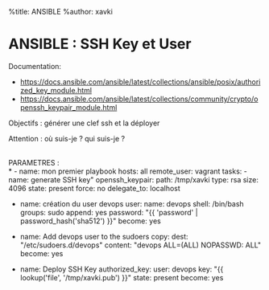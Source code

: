 %title: ANSIBLE
%author: xavki


# ANSIBLE : SSH Key et User


Documentation:
* https://docs.ansible.com/ansible/latest/collections/ansible/posix/authorized_key_module.html
* https://docs.ansible.com/ansible/latest/collections/community/crypto/openssh_keypair_module.html

Objectifs : générer une clef ssh et la déployer

Attention : où suis-je ? qui suis-je ?

<br>
PARAMETRES :



<br>
* 
- name: mon premier playbook
  hosts: all
  remote_user: vagrant
  tasks:
  - name: generate SSH key"
    openssh_keypair:
      path: /tmp/xavki
      type: rsa
      size: 4096
      state: present
      force: no
    delegate_to: localhost

  - name: création du user devops
    user:
      name: devops
      shell: /bin/bash
      groups: sudo
      append: yes
      password: "{{ 'password' | password_hash('sha512') }}"
    become: yes

  - name: Add devops user to the sudoers
    copy:
      dest: "/etc/sudoers.d/devops"
      content: "devops  ALL=(ALL)  NOPASSWD: ALL"
    become: yes

  - name: Deploy SSH Key
    authorized_key: 
      user: devops
      key: "{{ lookup('file', '/tmp/xavki.pub') }}"
      state: present
    become: yes

